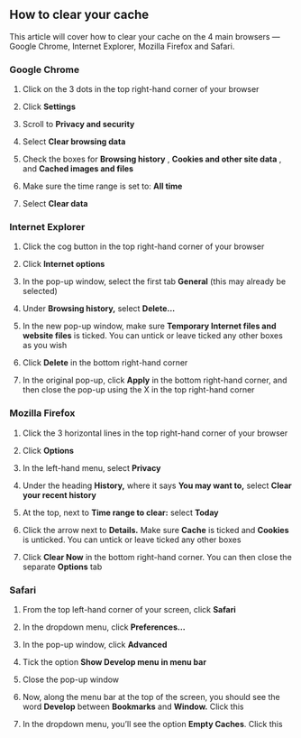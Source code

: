 ## How to clear your cache  
This article will cover how to clear your cache on the 4 main browsers — Google Chrome, Internet Explorer, Mozilla Firefox and Safari. 

### Google Chrome

  1. Click on the 3 dots in the top right-hand corner of your browser

  2. Click **Settings**

  3. Scroll to **Privacy and security**

  4. Select **Clear browsing data**

  5. Check the boxes for **Browsing history** , **Cookies and other site data** , and **Cached images and files**

  6. Make sure the time range is set to: **All time**

  7. Select **Clear data**




### Internet Explorer

  1. Click the cog button in the top right-hand corner of your browser

  2. Click **Internet options**

  3. In the pop-up window, select the first tab **General** (this may already be selected)

  4. Under **Browsing history,** select **Delete...**

  5. In the new pop-up window, make sure **Temporary Internet files and website files** is ticked. You can untick or leave ticked any other boxes as you wish

  6. Click **Delete** in the bottom right-hand corner

  7. In the original pop-up, click **Apply** in the bottom right-hand corner, and then close the pop-up using the X in the top right-hand corner




### Mozilla Firefox

  1. Click the 3 horizontal lines in the top right-hand corner of your browser

  2. Click **Options**

  3. In the left-hand menu, select **Privacy**

  4. Under the heading **History,** where it says **You may want to,** select **Clear your recent history**

  5. At the top, next to **Time range to clear:** select **Today**

  6. Click the arrow next to **Details.** Make sure **Cache** is ticked and **Cookies** is unticked. You can untick or leave ticked any other boxes

  7. Click **Clear Now** in the bottom right-hand corner. You can then close the separate **Options** tab




### Safari

  1. From the top left-hand corner of your screen, click **Safari**

  2. In the dropdown menu, click **Preferences...**

  3. In the pop-up window, click **Advanced**

  4. Tick the option **Show Develop menu in menu bar**

  5. Close the pop-up window

  6. Now, along the menu bar at the top of the screen, you should see the word **Develop** between **Bookmarks** and **Window.** Click this

  7. In the dropdown menu, you’ll see the option **Empty Caches**. Click this